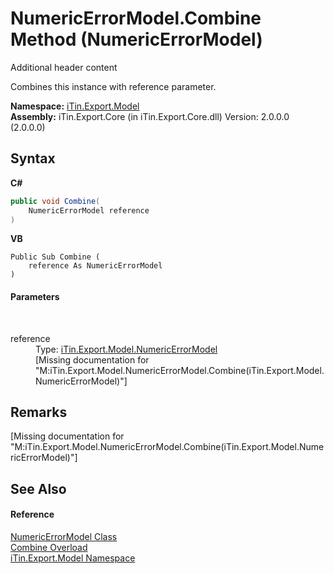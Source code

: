 # NumericErrorModel.Combine Method (NumericErrorModel)
Additional header content 

Combines this instance with reference parameter.

**Namespace:**&nbsp;<a href="N_iTin_Export_Model">iTin.Export.Model</a><br />**Assembly:**&nbsp;iTin.Export.Core (in iTin.Export.Core.dll) Version: 2.0.0.0 (2.0.0.0)

## Syntax

**C#**<br />
``` C#
public void Combine(
	NumericErrorModel reference
)
```

**VB**<br />
``` VB
Public Sub Combine ( 
	reference As NumericErrorModel
)
```


#### Parameters
&nbsp;<dl><dt>reference</dt><dd>Type: <a href="T_iTin_Export_Model_NumericErrorModel">iTin.Export.Model.NumericErrorModel</a><br />\[Missing <param name="reference"/> documentation for "M:iTin.Export.Model.NumericErrorModel.Combine(iTin.Export.Model.NumericErrorModel)"\]</dd></dl>

## Remarks
\[Missing <remarks> documentation for "M:iTin.Export.Model.NumericErrorModel.Combine(iTin.Export.Model.NumericErrorModel)"\]

## See Also


#### Reference
<a href="T_iTin_Export_Model_NumericErrorModel">NumericErrorModel Class</a><br /><a href="Overload_iTin_Export_Model_NumericErrorModel_Combine">Combine Overload</a><br /><a href="N_iTin_Export_Model">iTin.Export.Model Namespace</a><br />